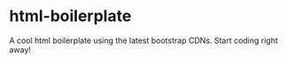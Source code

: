 # html-boilerplate
A cool html boilerplate using the latest bootstrap CDNs. Start coding right away!
